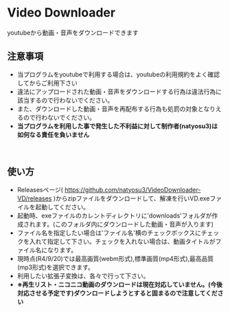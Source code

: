 # Video Downloader
youtubeから動画・音声をダウンロードできます

## **注意事項**
- 当プログラムをyoutubeで利用する場合は、youtubeの利用規約をよく確認してからご利用下さい
- 違法にアップロードされた動画・音声をダウンロードする行為は違法行為に該当するので行わないでください。
- また、ダウンロードした動画・音声を再配布する行為も処罰の対象となりえるので行わないでください。
- **当プログラムを利用した事で発生した不利益に対して制作者(natyosu3)は如何なる責任を負いません**
<br>

## **使い方**
- Releasesページ( https://github.com/natyosu3/VideoDownloader-VD/releases )からzipファイルをダウンロードして、解凍を行いVD.exeファイルを起動してください。
- 起動時、exeファイルのカレントディレクトリに'downloads'フォルダが作成されます。(このフォルダ内にダウンロードした動画・音声が入ります)
- ファイル名を指定したい場合は'ファイル名'横のチェックボックスにチェックを入れて指定して下さい。チェックを入れない場合は、動画タイトルがファイル名になります。
- 現時点(R4/9/20)では最高画質(webm形式),標準画質(mp4形式),最高品質(mp3形式)を選択できます。
- 利用したい拡張子変換は、各々で行って下さい。
- **※再生リスト・ニコニコ動画のダウンロードは現在対応していません。(今後対応させる予定です)ダウンロードしようとすると固まるので注意してください**